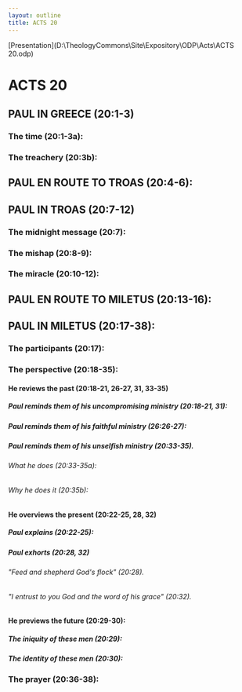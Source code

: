 ```yaml
---
layout: outline
title: ACTS 20
---
```

[Presentation](D:\TheologyCommons\Site\Expository\ODP\Acts\ACTS 20.odp)
# ACTS 20 
## PAUL IN GREECE (20:1-3) 
###  The time (20:1-3a): 
###  The treachery (20:3b): 
## PAUL EN ROUTE TO TROAS (20:4-6): 
## PAUL IN TROAS (20:7-12) 
###  The midnight message (20:7): 
###  The mishap (20:8-9): 
###  The miracle (20:10-12): 
## PAUL EN ROUTE TO MILETUS (20:13-16): 
## PAUL IN MILETUS (20:17-38): 
###  The participants (20:17): 
###  The perspective (20:18-35): 
####  He reviews the past (20:18-21, 26-27, 31, 33-35) 
#####  Paul reminds them of his uncompromising ministry (20:18-21, 31): 
#####  Paul reminds them of his faithful ministry (26:26-27): 
#####  Paul reminds them of his unselfish ministry (20:33-35). 
######  What he does (20:33-35a): 
######  Why he does it (20:35b): 
####  He overviews the present (20:22-25, 28, 32) 
#####  Paul explains (20:22-25): 
#####  Paul exhorts (20:28, 32) 
######  \"Feed and shepherd God\'s flock\" (20:28). 
######  \"I entrust to you God and the word of his grace\" (20:32). 
####  He previews the future (20:29-30): 
#####  The iniquity of these men (20:29): 
#####  The identity of these men (20:30): 
###  The prayer (20:36-38): 

